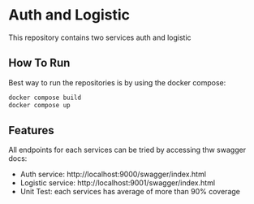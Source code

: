 # Auth and Logistic

This repository contains two services auth and logistic 

## How To Run

Best way to run the repositories is by using the docker compose:

```bash
docker compose build
docker compose up
```

## Features

All endpoints for each services can be tried by accessing thw swagger docs:
- Auth service: http://localhost:9000/swagger/index.html
- Logistic service: http://localhost:9001/swagger/index.html
- Unit Test: each services has average of more than 90% coverage 
